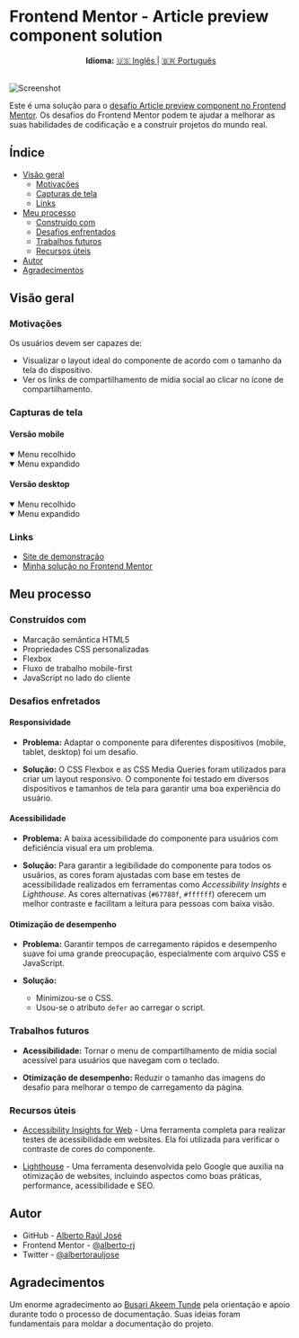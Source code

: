 # Frontend Mentor - Article preview component solution

<div align="center">
  <strong>Idioma:</strong> <a href="README.md"> 🇺🇸 Inglês </a> | <a href="README-PT.md"> 🇧🇷 Português </a>
</div>
<br>

![Screenshot](./screenshot/screenshot-desktop.png)

Este é uma solução para o [desafio Article preview component no Frontend Mentor](https://www.frontendmentor.io/challenges/article-preview-component-dYBN_pYFT). Os desafios do Frontend Mentor podem te ajudar a melhorar as suas habilidades de codificação e a construir projetos do mundo real.

## Índice

- [Visão geral](#visão-geral)
  - [Motivações](#motivações)
  - [Capturas de tela](#capturas-de-tela)
  - [Links](#links)
- [Meu processo](#meu-processo)
  - [Construído com](#construídos-com)
  - [Desafios enfrentados](#desafios-enfretados)
  - [Trabalhos futuros](#trabalhos-futuros)
  - [Recursos úteis](#recursos-úteis)
- [Autor](#autor)
- [Agradecimentos](#agradecimentos)

## Visão geral

### Motivações

Os usuários devem ser capazes de:

- Visualizar o layout ideal do componente de acordo com o tamanho da tela do dispositivo.
- Ver os links de compartilhamento de mídia social ao clicar no ícone de compartilhamento.

### Capturas de tela

#### Versão mobile

<details open>
  <summary>Menu recolhido</summary>
  <img alt="" src="./screenshot/screenshot-mobile.png">
</details>

<details open>
  <summary>Menu expandido</summary>
  <img alt="" src="./screenshot/screenshot-mobile-active.png">
</details>

#### Versão desktop

<details open>
  <summary>Menu recolhido</summary>
  <img alt="" src="./screenshot/screenshot-desktop.png">
</details>

<details open>
  <summary>Menu expandido</summary>
  <img alt="" src="./screenshot/screenshot-desktop-active.png">
</details>

### Links

- [Site de demonstração](https://alberto-rj.github.io/article-preview-component/)
- [Minha solução no Frontend Mentor](https://your-solution-url.com)

## Meu processo

### Construídos com

- Marcação semântica HTML5
- Propriedades CSS personalizadas
- Flexbox
- Fluxo de trabalho mobile-first
- JavaScript no lado do cliente

### Desafios enfretados

#### Responsividade

- **Problema:** Adaptar o componente para diferentes dispositivos (mobile, tablet, desktop) foi um desafio.

- **Solução:** O CSS Flexbox e as CSS Media Queries foram utilizados para criar um layout responsivo. O componente foi testado em diversos dispositivos e tamanhos de tela para garantir uma boa experiência do usuário.

#### Acessibilidade

- **Problema:** A baixa acessibilidade do componente para usuários com deficiência visual era um problema.

- **Solução:** Para garantir a legibilidade do componente para todos os usuários, as cores foram ajustadas com base em testes de acessibilidade realizados em ferramentas como *Accessibility Insights* e *Lighthouse*. As cores alternativas (`#67788f`, `#ffffff`) oferecem um melhor contraste e facilitam a leitura para pessoas com baixa visão.

#### Otimização de desempenho

- **Problema:** Garantir tempos de carregamento rápidos e desempenho suave foi uma grande preocupação, especialmente com arquivo CSS e JavaScript.

- **Solução:**
  - Minimizou-se o CSS.
  - Usou-se o atributo `defer` ao carregar o script.

### Trabalhos futuros

- **Acessibilidade:** Tornar o menu de compartilhamento de mídia social acessível para usuários que navegam com o teclado.

- **Otimização de desempenho:** Reduzir o tamanho das imagens do desafio para melhorar o tempo de carregamento da página.

### Recursos úteis

- [Accessibility Insights for Web](https://accessibilityinsights.io/docs/web/overview/) - Uma ferramenta completa para realizar testes de acessibilidade em websites. Ela foi utilizada para verificar o contraste de cores do componente.

- [Lighthouse](https://en.wikipedia.org/wiki/Google_Lighthouse) - Uma ferramenta desenvolvida pelo Google que auxilia na otimização de websites, incluindo aspectos como boas práticas, performance, acessibilidade e SEO.

## Autor

- GitHub - [Alberto Raúl José](https://github.com/alberto-rj)
- Frontend Mentor - [@alberto-rj](https://www.frontendmentor.io/profile/alberto-rj)
- Twitter - [@albertorauljose](https://www.twitter.com/albertorauljose)

## Agradecimentos

Um enorme agradecimento ao [Busari Akeem Tunde](https://www.frontendmentor.io/profile/Aalphakeem-Adroit) pela orientação e apoio durante todo o processo de documentação. Suas ideias foram fundamentais para moldar a documentação do projeto.
